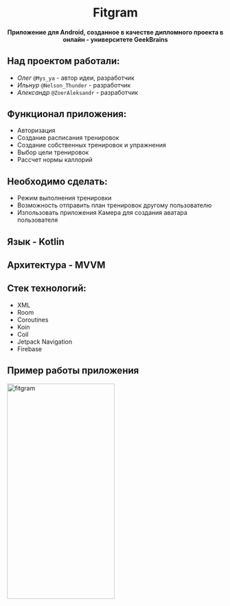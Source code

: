 <h1 align="center">Fitgram</h1>
<h4 align="center">Приложение для Android, созданное в качестве дипломного проекта в онлайн - университете GeekBrains</h4>

## Над проектом работали: 
 -  _Олег_ `@Mys_ya` -  автор идеи, разработчик
 -  _Ильнур_ `@Nelson_Thunder` -  разработчик
 -  _Александр_ `@ZoerAleksandr` -  разработчик
 
 ## Функционал приложения: 
  - Авторизация 
  - Создание расписания тренировок
  - Создание собственных тренировок и упражнения
  - Выбор цели тренировок
  - Рассчет нормы каллорий
  
 ## Необходимо сделать:
  - Режим выполнения тренировки
  - Возможность отправить план тренировок другому пользователю
  - Изпользовать приложения Камера для создания аватара пользователя
 
 ## Язык - Kotlin
 
 ## Архитектура - MVVM
 
 ## Стек технологий:
  - XML
  - Room
  - Coroutines
  - Koin
  - Coil
  - Jetpack Navigation
  - Firebase
  
 ## Пример работы приложения
<img src = "./fitgram.gif" alt="fitgram" width="250" height="500">
